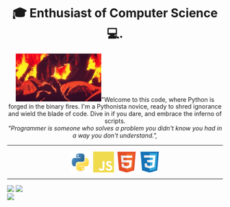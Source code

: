 <div align = "center">
      <h1 >🎓 Enthusiast of Computer Science 💻.<br></h1>
                    <img src="giphy.gif" width="200px>
</div>  
<div>
      <h3 align = "center">"Welcome to this code, where Python is forged in the binary fires. I'm a Pythonista novice, ready to shred ignorance and wield the blade of code. Dive in if you dare, and embrace the inferno of scripts.<br>
      <i>"Programmer is someone who solves a problem you didn't know you had in a way you don't understand.",</i></h3>
</div>

<hr>

<div align = "center">
      <img align="center" height="50" width="50" src="https://raw.githubusercontent.com/devicons/devicon/master/icons/python/python-original.svg">
      <img align="center" height="50" width="50" src="https://raw.githubusercontent.com/devicons/devicon/master/icons/javascript/javascript-plain.svg">
      <img align="center" height="50" width="50" src="https://raw.githubusercontent.com/devicons/devicon/master/icons/html5/html5-original.svg">
      <img align="center" height="50" width="50" src="https://raw.githubusercontent.com/devicons/devicon/master/icons/css3/css3-original.svg">
</div>

<hr>

<div align = "left">
      <a href="https://www.instagram.com/_efebo/" target="_blank"><img src="https://img.shields.io/badge/-Instagram-%23E4405F?style=for-the-badge&logo=instagram&logoColor=white" target="_blank"></a>
        <a href="https://www.linkedin.com/in/efebo-virtualis" target="_blank"><img src="https://img.shields.io/badge/-LinkedIn-%230077B5?style=for-the-badge&logo=linkedin&logoColor=white" target="_blank"></a> 

</div>
<picture />
  <source
    srcset="https://github-readme-stats.vercel.app/api?username=the-efebo&show_icons=true&theme=aura"
    media="(prefers-color-scheme: dark)"
  />
  <source
    srcset="https://github-readme-stats.vercel.app/api?username=anuraghazra&show_icons=true"
    media="(prefers-color-scheme: dark), (prefers-color-scheme:dark)"
  />
  <img src="https://github-readme-stats.vercel.app/api?username=anuraghazra&show_icons=true" />
</picture>
